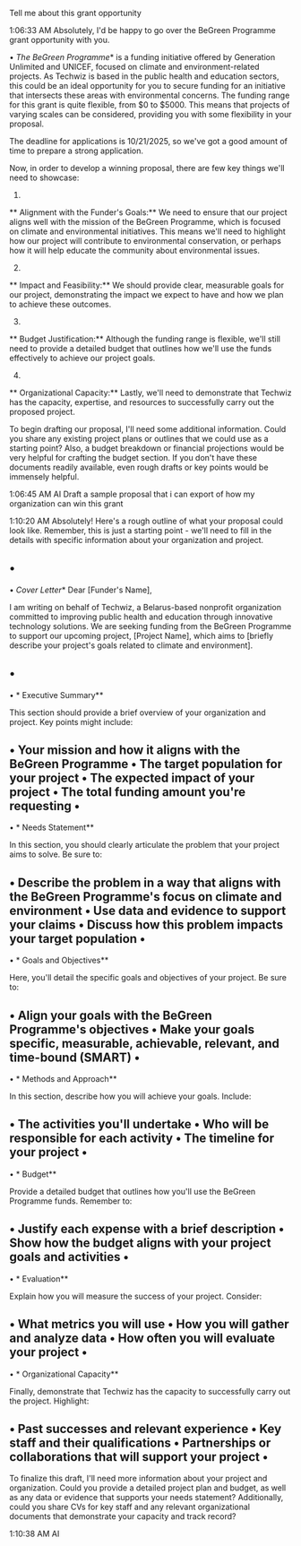 Tell me about this grant opportunity

1:06:33 AM
Absolutely, I'd be happy to go over the BeGreen Programme grant opportunity with you.

•
*The BeGreen Programme** is a funding initiative offered by Generation Unlimited and UNICEF, focused on climate and environment-related projects. As Techwiz is based in the public health and education sectors, this could be an ideal opportunity for you to secure funding for an initiative that intersects these areas with environmental concerns.
The funding range for this grant is quite flexible, from $0 to $5000. This means that projects of varying scales can be considered, providing you with some flexibility in your proposal.

The deadline for applications is 10/21/2025, so we've got a good amount of time to prepare a strong application.

Now, in order to develop a winning proposal, there are few key things we'll need to showcase:

1.
**
Alignment with the Funder's Goals:** We need to ensure that our project aligns well with the mission of the BeGreen Programme, which is focused on climate and environmental initiatives. This means we'll need to highlight how our project will contribute to environmental conservation, or perhaps how it will help educate the community about environmental issues.

2.
**
Impact and Feasibility:** We should provide clear, measurable goals for our project, demonstrating the impact we expect to have and how we plan to achieve these outcomes.

3.
**
Budget Justification:** Although the funding range is flexible, we'll still need to provide a detailed budget that outlines how we'll use the funds effectively to achieve our project goals.

4.
**
Organizational Capacity:** Lastly, we'll need to demonstrate that Techwiz has the capacity, expertise, and resources to successfully carry out the proposed project.

To begin drafting our proposal, I'll need some additional information. Could you share any existing project plans or outlines that we could use as a starting point? Also, a budget breakdown or financial projections would be very helpful for crafting the budget section. If you don't have these documents readily available, even rough drafts or key points would be immensely helpful.

1:06:45 AM
AI
Draft a sample proposal that i can export of how my organization can win this grant

1:10:20 AM
Absolutely! Here's a rough outline of what your proposal could look like. Remember, this is just a starting point - we'll need to fill in the details with specific information about your organization and project.

•
--
•
*Cover Letter**
Dear [Funder's Name],

I am writing on behalf of Techwiz, a Belarus-based nonprofit organization committed to improving public health and education through innovative technology solutions. We are seeking funding from the BeGreen Programme to support our upcoming project, [Project Name], which aims to [briefly describe your project's goals related to climate and environment].

•
--
•
*
Executive Summary**

This section should provide a brief overview of your organization and project. Key points might include:

•
Your mission and how it aligns with the BeGreen Programme
•
The target population for your project
•
The expected impact of your project
•
The total funding amount you're requesting
•
--
•
*
Needs Statement**

In this section, you should clearly articulate the problem that your project aims to solve. Be sure to:

•
Describe the problem in a way that aligns with the BeGreen Programme's focus on climate and environment
•
Use data and evidence to support your claims
•
Discuss how this problem impacts your target population
•
--
•
*
Goals and Objectives**

Here, you'll detail the specific goals and objectives of your project. Be sure to:

•
Align your goals with the BeGreen Programme's objectives
•
Make your goals specific, measurable, achievable, relevant, and time-bound (SMART)
•
--
•
*
Methods and Approach**

In this section, describe how you will achieve your goals. Include:

•
The activities you'll undertake
•
Who will be responsible for each activity
•
The timeline for your project
•
--
•
*
Budget**

Provide a detailed budget that outlines how you'll use the BeGreen Programme funds. Remember to:

•
Justify each expense with a brief description
•
Show how the budget aligns with your project goals and activities
•
--
•
*
Evaluation**

Explain how you will measure the success of your project. Consider:

•
What metrics you will use
•
How you will gather and analyze data
•
How often you will evaluate your project
•
--
•
*
Organizational Capacity**

Finally, demonstrate that Techwiz has the capacity to successfully carry out the project. Highlight:

•
Past successes and relevant experience
•
Key staff and their qualifications
•
Partnerships or collaborations that will support your project
•
--
To finalize this draft, I'll need more information about your project and organization. Could you provide a detailed project plan and budget, as well as any data or evidence that supports your needs statement? Additionally, could you share CVs for key staff and any relevant organizational documents that demonstrate your capacity and track record?

1:10:38 AM
AI